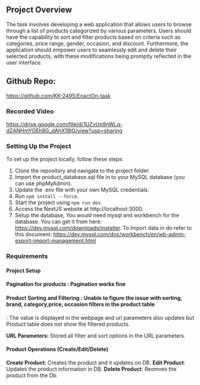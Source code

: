 ## Project Overview

The task involves developing a web application that allows users to browse through a list of products categorized by various parameters. Users should have the capability to sort and filter products based on criteria such as categories, price range, gender, occasion, and discount. Furthermore, the application should empower users to seamlessly edit and delete their selected products, with these modifications being promptly reflected in the user interface.

## Github Repo:

https://github.com/KK-2495/EnactOn-task

### Recorded Video

https://drive.google.com/file/d/1UZvUn9nWLq-dZANHmYOEh8G_dAhX18lG/view?usp=sharing

### Setting Up the Project

To set up the project locally, follow these steps:

1. Clone the repository and navigate to the project folder.
2. Import the product_database.sql file in to your MySQL database (you can use phpMyAdmin).
3. Update the .env file with your own MySQL credentials.
4. Run `npm install --force`.
5. Start the project using `npm run dev`.
6. Access the NextJS website at http://localhost:3000.
7. Setup the database, You would need mysql and workbench for the database. You can get it from here: https://dev.mysql.com/downloads/installer. To Import data in do refer to this document: https://dev.mysql.com/doc/workbench/en/wb-admin-export-import-management.html

### Requirements

#### Project Setup

#### Pagination for products : Pagination works fine

#### Product Sorting and Filtering : Unable to figure the issue with sorting, brand, category,price, occasion filters in the product table
: The value is displayed in the webpage and url parameters also updates but Product table does not show the filtered products.

**URL Parameters**: Stored all filter and sort options in the URL parameters.

#### Product Operations (Create/Edit/Delete)

 **Create Product**: Creates the product and it updates on DB.
 **Edit Product**: Updates the product information in DB.
 **Delete Product**: Reomves the product from the Db.
